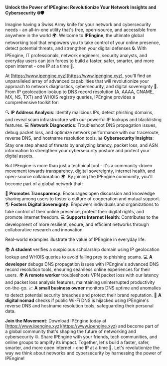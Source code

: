 **Unlock the Power of IPEngine: Revolutionize Your Network Insights and Cybersecurity 🌐🛡️**

Imagine having a Swiss Army knife for your network and cybersecurity needs - an all-in-one utility that's free, open-source, and accessible from anywhere in the world 🌍. Welcome to **IPEngine**, the ultimate global networking tool that empowers you to take control of your online presence, detect potential threats, and strengthen your digital defenses 🔒. With IPEngine, IT professionals, network engineers, security analysts, and everyday users can join forces to build a faster, safer, smarter, and more open internet - one IP at a time 🚀.

At [https://www.ipengine.xyz](https://www.ipengine.xyz), you'll find an unparalleled array of advanced capabilities that will revolutionize your approach to network diagnostics, cybersecurity, and digital sovereignty 📡. From IP geolocation lookup to DNS record resolution (A, AAAA, CNAME, MX, NS, TXT) and WHOIS registry queries, IPEngine provides a comprehensive toolkit for:

🔍 **IP Address Analysis**: Identify malicious IPs, detect phishing domains, and reveal scam infrastructure with our powerful IP lookups and blacklisting features.
💻 **Network Diagnostics**: Troubleshoot DNS propagation issues, debug packet loss, and optimize network performance with our traceroute, reverse DNS, and hostname resolution tools.
📊 **Cybersecurity Insights**: Stay one step ahead of threats by analyzing latency, packet loss, and ASN information to strengthen your cybersecurity posture and protect your digital assets.

But IPEngine is more than just a technical tool - it's a community-driven movement towards transparency, digital sovereignty, internet health, and open-source collaboration 🌍. By joining the IPEngine community, you'll become part of a global network that:

💬 **Promotes Transparency**: Encourages open discussion and knowledge sharing among users to foster a culture of cooperation and mutual support.
🌎 **Fosters Digital Sovereignty**: Empowers individuals and organizations to take control of their online presence, protect their digital rights, and promote internet freedom.
💻 **Supports Internet Health**: Contributes to the development of more resilient, secure, and efficient networks through collaborative research and innovation.

Real-world examples illustrate the value of IPEngine in everyday life:

📚 **A student** verifies a suspicious scholarship domain using IP geolocation lookup and WHOIS queries to avoid falling prey to phishing scams.
💻 **A developer** debugs DNS propagation issues with IPEngine's advanced DNS record resolution tools, ensuring seamless online experiences for their users.
🌍 **A remote worker** troubleshoots VPN packet loss with our latency and packet loss analysis features, maintaining uninterrupted productivity on-the-go.
📈 **A small business owner** monitors DNS uptime and anomalies to detect potential security breaches and protect their brand reputation.
🚀 **A digital nomad** checks if public Wi-Fi DNS is hijacked using IPEngine's reverse DNS and hostname resolution tools, safeguarding their personal data.

**Join the Movement**: Download IPEngine today at [https://www.ipengine.xyz](https://www.ipengine.xyz) and become part of a global community that's shaping the future of networking and cybersecurity 🌐. Share IPEngine with your friends, tech communities, and online groups to amplify its impact. Together, let's build a faster, safer, smarter, and more open internet - one IP at a time 🚀. Let's revolutionize the way we think about networks and cybersecurity by harnessing the power of IPEngine!